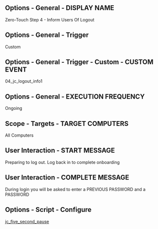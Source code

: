 ## Options - General - DISPLAY NAME

Zero-Touch Step 4 - Inform Users Of Logout

## Options - General - Trigger

Custom

## Options - General - Trigger - Custom - CUSTOM EVENT

04_jc_logout_info1

## Options - General - EXECUTION FREQUENCY

Ongoing

## Scope - Targets - TARGET COMPUTERS

All Computers

## User Interaction - START MESSAGE

Preparing to log out. Log back in to complete onboarding

## User Interaction - COMPLETE MESSAGE

During login you will be asked to enter a PREVIOUS PASSWORD and a PASSWORD

## Options - Script - Configure

[jc_five_second_pause](https://github.com/TheJumpCloud/support/blob/master/zero-touch/Jamf%20Pro/scripts/jc_five_second_pause.md)